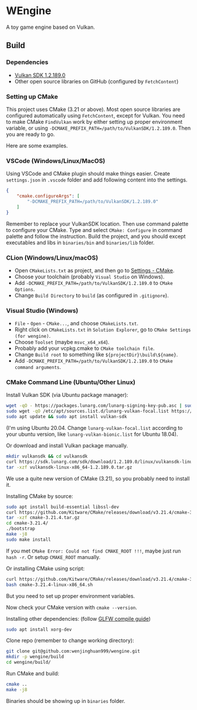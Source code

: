 # WEngine

A toy game engine based on Vulkan.

## Build

### Dependencies

- [Vulkan SDK 1.2.189.0](https://vulkan.lunarg.com/)
- Other open source libraries on GitHub (configured by `FetchContent`)

### Setting up CMake

This project uses CMake (3.21 or above). Most open source libraries are configured automatically using `FetchContent`, except for Vulkan. You need to make CMake `FindVulkan` work by either setting up proper environment variable, or using `-DCMAKE_PREFIX_PATH=/path/to/VulkanSDK/1.2.189.0`. Then you are ready to go.

Here are some examples.

### VSCode (Windows/Linux/MacOS)

Using VSCode and CMake plugin should make things easier. Create `settings.json` in `.vscode` folder and add following content into the settings.

```json
{
    "cmake.configureArgs": [
        "-DCMAKE_PREFIX_PATH=/path/to/VulkanSDK/1.2.189.0"
    ]
}
```

Remember to replace your VulkanSDK location. Then use command palette to configure your CMake. Type and select `CMake: Configure` in command palette and follow the instruction. Build the project, and you should except executables and libs in `binaries/bin` and `binaries/lib` folder.

### CLion (Windows/Linux/macOS)

- Open `CMakeLists.txt` as project, and then go to [Settings - CMake](jetbrains://CLion/settings?name=Build%2C+Execution%2C+Deployment--CMake).
- Choose your toolchain (probably `Visual Studio` on Windows).
- Add `-DCMAKE_PREFIX_PATH=/path/to/VulkanSDK/1.2.189.0` to `CMake Options`.
- Change `Build Directory` to `build` (as configured in `.gitignore`).

### Visual Studio (Windows)

- `File` - `Open` - `CMake...`, and choose `CMakeLists.txt`.
- Right click on `CMakeLists.txt` in `Solution Explorer`, go to `CMake Settings (for wengine)`.
- Choose `Toolset` (maybe `msvc_x64_x64`).
- Probably add your vcpkg.cmake to `CMake toolchain file`.
- Change `Build root` to something like `${projectDir}\build\${name}`.
- Add `-DCMAKE_PREFIX_PATH=/path/to/VulkanSDK/1.2.189.0` to `CMake command arguments`.

### CMake Command Line (Ubuntu/Other Linux)

Install Vulkan SDK (via Ubuntu package manager):
```bash
wget -qO - https://packages.lunarg.com/lunarg-signing-key-pub.asc | sudo apt-key add
sudo wget -qO /etc/apt/sources.list.d/lunarg-vulkan-focal.list https://packages.lunarg.com/vulkan/lunarg-vulkan-focal.list
sudo apt update && sudo apt install vulkan-sdk
```
(I'm using Ubuntu 20.04. Change `lunarg-vulkan-focal.list` according to your ubuntu version, like `lunarg-vulkan-bionic.list` for Ubuntu 18.04).

Or download and install Vulkan package manually.
```bash
mkdir vulkansdk && cd vulkansdk
curl https://sdk.lunarg.com/sdk/download/1.2.189.0/linux/vulkansdk-linux-x86_64-1.2.189.0.tar.gz --output vulkansdk-linux-x86_64-1.2.189.0.tar.gz
tar -xzf vulkansdk-linux-x86_64-1.2.189.0.tar.gz
```

We use a quite new version of CMake (3.21), so you probably need to install it.

Installing CMake by source:
```bash
sudo apt install build-essential libssl-dev
curl https://github.com/Kitware/CMake/releases/download/v3.21.4/cmake-3.21.4.tar.gz --output cmake-3.21.4.tar.gz
tar -xzf cmake-3.21.4.tar.gz
cd cmake-3.21.4/
./bootstrap
make -j8
sudo make install
```
If you met `CMake Error: Could not find CMAKE_ROOT !!!`, maybe just run `hash -r`. Or setup `CMAKE_ROOT` manually.

Or installing CMake using script:
```bash
curl https://github.com/Kitware/CMake/releases/download/v3.21.4/cmake-3.21.4-linux-x86_64.sh --output cmake-3.21.4-linux-x86_64.sh
bash cmake-3.21.4-linux-x86_64.sh
```
But you need to set up proper environment variables.

Now check your CMake version with `cmake --version`.

Installing other dependencies: (follow [GLFW compile guide](https://www.glfw.org/docs/3.3/compile_guide.html))
```bash
sudo apt install xorg-dev
```

Clone repo (remember to change working directory):
```bash
git clone git@github.com:wenjinghuan999/wengine.git
mkdir -p wengine/build
cd wengine/build/
```

Run CMake and build:
```bash
cmake ..
make -j8
```

Binaries should be showing up in `binaries` folder.